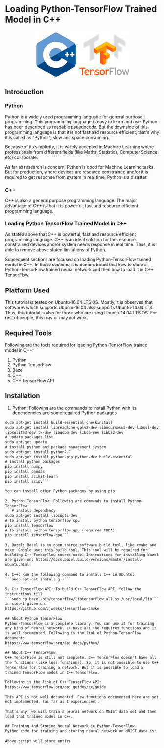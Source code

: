 # Loading Python-TensorFlow Trained Model in C++

<p align="center">
<img src="https://github.com/sansinghsanjay/loading_python_tensorflow_model_in_cpp_tensorflow/blob/master/images/logos.png">
</p>

## Introduction
### Python
Python is a widely used programming language for general purpose programming. This programming language is easy to learn and use. Python has been described as readable psuedocode. But the downside of this programming language is that it is not fast and resource efficient, that's why it is called as "Python", slow and space consuming.

Because of its simplicity, it is widely accepted in Machine Learning where professionals from different fields (like Maths, Statistics, Computer Science, etc) collaborate.

As far as research is concern, Python is good for Machine Learning tasks. But for production, where devices are resource constrained and/or it is required to get response from system in real time, Python is a disaster.

### C++
C++ is also a general purpose programming language. The major advantage of C++ is that it is powerful, fast and resource efficient programming language. 

### Loading Python TensorFlow Trained Model in C++
As stated above that C++ is powerful, fast and resource efficient programming language. C++ is an ideal solution for the resource constrained devices and/or system needs response in real time. Thus, it is able to remove above stated limitations of Python.

Subsequent sections are focused on loading Python-TensorFlow trained model in C++. In these sections, it is demonstrated that how to store a Python-TensorFlow trained neural network and then how to load it in C++ TensorFlow.

## Platform Used
This tutorial is tested on Ubuntu-16.04 LTS OS. Mostly, it is observed that softwares which supports Ubuntu-16.04 also supports Ubuntu-14.04 LTS. Thus, this tutorial is also for those who are using Ubuntu-14.04 LTS OS. For rest of people, this may or may not work.

## Required Tools
Following are the tools required for loading Python-TensorFlow trained model in C++:
1. Python
2. Python TensorFlow
3. Bazel
4. C++
5. C++ TensorFlow API

## Installation
1. Python: Following are the commands to install Python with its dependencies and some required Python packages:

```# python dependencies
sudo apt-get install build-essential checkinstall
sudo apt-get install libreadline-gplv2-dev libncursesw5-dev libssl-dev libsqlite3-dev tk-dev libgdbm-dev libc6-dev libbz2-dev
# update packages list
sudo apt-get update
# install python and package management system
sudo apt-get install python2.7
sudo apt-get install python-pip python-dev build-essential
# install python packages
pip install numpy
pip install pandas
pip install scikit-learn
pip install scipy```

You can install other Python packages by using pip.

2. Python TensorFlow: Following are commands to install Python-TensorFlow:
```# install dependency
sudo apt-get install libcupti-dev
# to install python tensorflow cpu
pip install tensorflow
# to install python tensorflow gpu (requires CUDA)
pip install tensorflow-gpu```

3. Bazel: Bazel is an open source software build tool, like cmake and make. Google uses this build tool. This tool will be required for building C++ TensorFlow source code. Instructions for installing bazel are given on: https://docs.bazel.build/versions/master/install-ubuntu.html

4. C++: Run the following command to install C++ in Ubuntu:
```sudo apt-get install g++```

5. C++ TensorFlow API: To build C++ TensorFlow API, follow the instructions till
```sudo cp bazel-bin/tensorflow/libtensorflow_all.so /usr/local/lib```
in step-1 given on:
https://github.com/cjweeks/tensorflow-cmake

## About Python TensorFlow
Python-TensorFlow is a complete library. You can use it for training any kind of neural network. It have all the required functions and it is well documented. Following is the link of Python-TensorFlow document:
https://www.tensorflow.org/api_docs/python/

## About C++ TensorFlow
C++ TensorFlow is still not complete. C++ TensorFlow doesn't have all the functions (like loss functions). So, it is not possible to use C++ TensorFlow for training a network. But it is possible to load a trained TensorFlow model in C++ TensorFlow.

Following is the link of C++ TensorFlow API:
https://www.tensorflow.org/api_guides/cc/guide

This API is not well documented. Few functions documented here are yet not implemented, (as far as I experienced).

That's why, we will train a neural network on MNIST data set and then load that trained model in C++.

## Training And Storing Neural Network in Python-TensorFlow
Python code for training and storing neural network on MNIST data is:

Above script will store entire 
